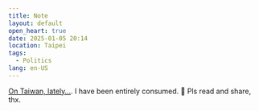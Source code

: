 ```yaml
---
title: Note
layout: default
open_heart: true
date: 2025-01-05 20:14
location: Taipei
tags: 
  - Politics
lang: en-US
---
```


[On Taiwan, lately…](https://mastodon.social/@muan/113775419607787679). I have been entirely consumed. 🫠 Pls read and share, thx.
